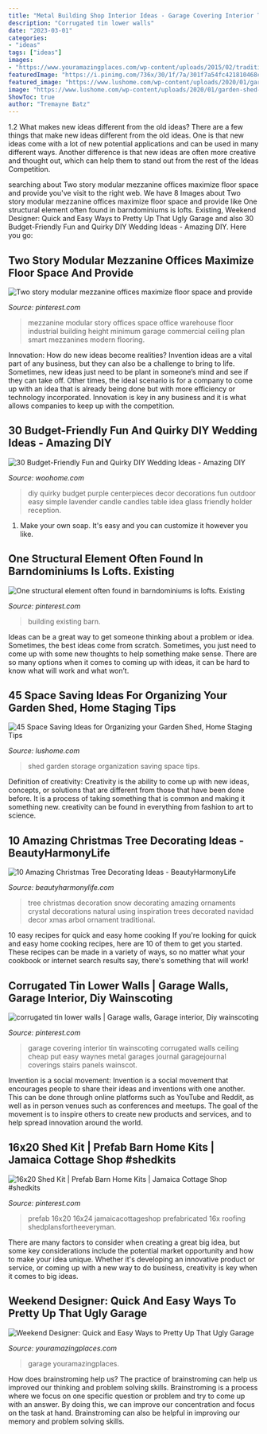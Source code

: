 ```yaml
---
title: "Metal Building Shop Interior Ideas - Garage Covering Interior Tin Wainscoting Corrugated Walls Ceiling Cheap Put Easy Waynes Metal Garages Journal Garagejournal Coverings Stairs Panels Wainscot"
description: "Corrugated tin lower walls"
date: "2023-03-01"
categories:
- "ideas"
tags: ["ideas"]
images:
- "https://www.youramazingplaces.com/wp-content/uploads/2015/02/traditional-garage-and-shed2.jpg"
featuredImage: "https://i.pinimg.com/736x/30/1f/7a/301f7a54fc421810468c6b5f7c3c4549.jpg"
featured_image: "https://www.lushome.com/wp-content/uploads/2020/01/garden-shed-storage-organization-tips-31.jpg"
image: "https://www.lushome.com/wp-content/uploads/2020/01/garden-shed-storage-organization-tips-31.jpg"
ShowToc: true
author: "Tremayne Batz"
---
```



1.2 What makes new ideas different from the old ideas?
There are a few things that make new ideas different from the old ideas. One is that new ideas come with a lot of new potential applications and can be used in many different ways. Another difference is that new ideas are often more creative and thought out, which can help them to stand out from the rest of the Ideas Competition.

	

		
searching about Two story modular mezzanine offices maximize floor space and provide you've visit to the right web. We have 8 Images about Two story modular mezzanine offices maximize floor space and provide like One structural element often found in barndominiums is lofts. Existing, Weekend Designer: Quick and Easy Ways to Pretty Up That Ugly Garage and also 30 Budget-Friendly Fun and Quirky DIY Wedding Ideas - Amazing DIY. Here you go:
		
    
## Two Story Modular Mezzanine Offices Maximize Floor Space And Provide

<img loading=lazy src="https://i.pinimg.com/736x/cc/99/12/cc9912a35bde7819e5bb3edaa4772f4c--mezzanine-minimum.jpg" onerror="this.onerror=null;this.src='https://tse2.mm.bing.net/th?id=OIP.oTPNcmBJ8_3166mFIxXmdgHaE7&amp;pid=15.1';" alt="Two story modular mezzanine offices maximize floor space and provide">

_Source: pinterest.com_

>mezzanine modular story offices space office warehouse floor industrial building height minimum garage commercial ceiling plan smart mezzanines modern flooring. 

	

Innovation: How do new ideas become realities?
Invention ideas are a vital part of any business, but they can also be a challenge to bring to life. Sometimes, new ideas just need to be plant in someone’s mind and see if they can take off. Other times, the ideal scenario is for a company to come up with an idea that is already being done but with more efficiency or technology incorporated. Innovation is key in any business and it is what allows companies to keep up with the competition.

    
## 30 Budget-Friendly Fun And Quirky DIY Wedding Ideas - Amazing DIY

<img loading=lazy src="http://www.woohome.com/wp-content/uploads/2014/01/diy-wedding-ideas-26.jpg" onerror="this.onerror=null;this.src='https://tse2.mm.bing.net/th?id=OIP.MOcZa_GFVqs3W-8gzIxaZwHaLH&amp;pid=15.1';" alt="30 Budget-Friendly Fun and Quirky DIY Wedding Ideas - Amazing DIY">

_Source: woohome.com_

>diy quirky budget purple centerpieces decor decorations fun outdoor easy simple lavender candle candles table idea glass friendly holder reception. 

	

1. Make your own soap. It's easy and you can customize it however you like.

    
## One Structural Element Often Found In Barndominiums Is Lofts. Existing

<img loading=lazy src="https://i.pinimg.com/736x/6a/91/de/6a91deacb9a6b746e3a6be74caaefce2.jpg" onerror="this.onerror=null;this.src='https://tse2.mm.bing.net/th?id=OIP.t2tU3jKUjsPge4p3WJS2igHaLG&amp;pid=15.1';" alt="One structural element often found in barndominiums is lofts. Existing">

_Source: pinterest.com_

>building existing barn. 

	

Ideas can be a great way to get someone thinking about a problem or idea. Sometimes, the best ideas come from scratch. Sometimes, you just need to come up with some new thoughts to help something make sense. There are so many options when it comes to coming up with ideas, it can be hard to know what will work and what won’t.

    
## 45 Space Saving Ideas For Organizing Your Garden Shed, Home Staging Tips

<img loading=lazy src="https://www.lushome.com/wp-content/uploads/2020/01/garden-shed-storage-organization-tips-31.jpg" onerror="this.onerror=null;this.src='https://tse4.mm.bing.net/th?id=OIP.j-4u5jI1P4JvTKr4pnop2wAAAA&amp;pid=15.1';" alt="45 Space Saving Ideas for Organizing your Garden Shed, Home Staging Tips">

_Source: lushome.com_

>shed garden storage organization saving space tips. 

	

Definition of creativity:
Creativity is the ability to come up with new ideas, concepts, or solutions that are different from those that have been done before. It is a process of taking something that is common and making it something new. creativity can be found in everything from fashion to art to science.

    
## 10 Amazing Christmas Tree Decorating Ideas - BeautyHarmonyLife

<img loading=lazy src="https://beautyharmonylife.com/wp-content/uploads/2013/11/White-Christmas-Tree-Ornaments.jpg" onerror="this.onerror=null;this.src='https://tse2.mm.bing.net/th?id=OIP.4xflM8bcDAsBigFrIqPCXQHaLH&amp;pid=15.1';" alt="10 Amazing Christmas Tree Decorating Ideas - BeautyHarmonyLife">

_Source: beautyharmonylife.com_

>tree christmas decoration snow decorating amazing ornaments crystal decorations natural using inspiration trees decorated navidad decor xmas arbol ornament traditional. 

	

10 easy recipes for quick and easy home cooking
If you're looking for quick and easy home cooking recipes, here are 10 of them to get you started. These recipes can be made in a variety of ways, so no matter what your cookbook or internet search results say, there's something that will work!

    
## Corrugated Tin Lower Walls | Garage Walls, Garage Interior, Diy Wainscoting

<img loading=lazy src="https://i.pinimg.com/736x/be/e3/90/bee3905e354d0ed970791c394d59c7e7--garage-interior-garage-renovation.jpg" onerror="this.onerror=null;this.src='https://tse1.mm.bing.net/th?id=OIP.DPcvVLzIlDmJ0nxtgPHsqgHaFk&amp;pid=15.1';" alt="corrugated tin lower walls | Garage walls, Garage interior, Diy wainscoting">

_Source: pinterest.com_

>garage covering interior tin wainscoting corrugated walls ceiling cheap put easy waynes metal garages journal garagejournal coverings stairs panels wainscot. 

	

Invention is a social movement:
Invention is a social movement that encourages people to share their ideas and inventions with one another. This can be done through online platforms such as YouTube and Reddit, as well as in person venues such as conferences and meetups. The goal of the movement is to inspire others to create new products and services, and to help spread innovation around the world.

    
## 16x20 Shed Kit | Prefab Barn Home Kits | Jamaica Cottage Shop #shedkits

<img loading=lazy src="https://i.pinimg.com/736x/30/1f/7a/301f7a54fc421810468c6b5f7c3c4549.jpg" onerror="this.onerror=null;this.src='https://tse2.mm.bing.net/th?id=OIP.cQpW2bBR8peXhJDBMgEKEQHaFS&amp;pid=15.1';" alt="16x20 Shed Kit | Prefab Barn Home Kits | Jamaica Cottage Shop #shedkits">

_Source: pinterest.com_

>prefab 16x20 16x24 jamaicacottageshop prefabricated 16x roofing shedplansfortheeveryman. 

	

There are many factors to consider when creating a great big idea, but some key considerations include the potential market opportunity and how to make your idea unique. Whether it's developing an innovative product or service, or coming up with a new way to do business, creativity is key when it comes to big ideas.

    
## Weekend Designer: Quick And Easy Ways To Pretty Up That Ugly Garage

<img loading=lazy src="https://www.youramazingplaces.com/wp-content/uploads/2015/02/traditional-garage-and-shed2.jpg" onerror="this.onerror=null;this.src='https://tse3.mm.bing.net/th?id=OIP.dNIwo1nPuvuXlqOxI0VxGwHaE8&amp;pid=15.1';" alt="Weekend Designer: Quick and Easy Ways to Pretty Up That Ugly Garage">

_Source: youramazingplaces.com_

>garage youramazingplaces. 

	

How does brainstroming help us?
The practice of brainstroming can help us improved our thinking and problem solving skills. Brainstroming is a process where we focus on one specific question or problem and try to come up with an answer. By doing this, we can improve our concentration and focus on the task at hand. Brainstroming can also be helpful in improving our memory and problem solving skills.

